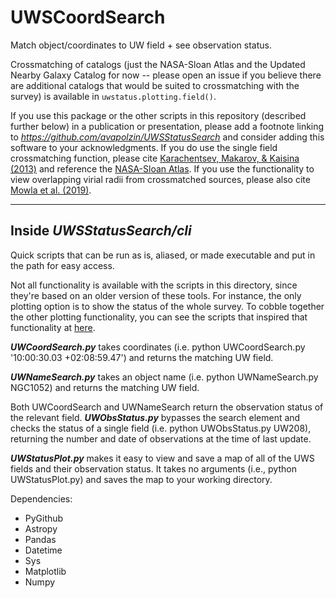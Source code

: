 # UWSCoordSearch
Match object/coordinates to UW field + see observation status.



Crossmatching of catalogs (just the NASA-Sloan Atlas and the Updated Nearby Galaxy Catalog for now -- please open an issue if you believe there are additional catalogs that would be suited to crossmatching with the survey) is available in `uwstatus.plotting.field()`.

If you use this package or the other scripts in this repository (described further below) in a publication or presentation, please add a footnote linking to _https://github.com/avapolzin/UWSStatusSearch_ and consider adding this software to your acknowledgments. If you do use the single field crossmatching function, please cite [Karachentsev, Makarov, & Kaisina (2013)](https://ui.adsabs.harvard.edu/abs/2013AJ....145..101K/abstract) and reference the [NASA-Sloan Atlas](http://nsatlas.org/data). If you use the functionality to view overlapping virial radii from crossmatched sources, please also cite [Mowla et al. (2019)](https://ui.adsabs.harvard.edu/abs/2019ApJ...872L..13M/abstract).

***
## Inside _UWSStatusSearch/cli_
Quick scripts that can be run as is, aliased, or made executable and put in the path for easy access.

Not all functionality is available with the scripts in this directory, since they're based on an older version of these tools. For instance, the only plotting option is to show the status of the whole survey. To cobble together the other plotting functionality, you can see the scripts that inspired that functionality at [here](https://github.com/avapolzin/DFUltrawide).

***UWCoordSearch.py*** takes coordinates (i.e. python UWCoordSearch.py '10:00:30.03 +02:08:59.47') and returns the matching UW field. 

***UWNameSearch.py*** takes an object name (i.e. python UWNameSearch.py NGC1052) and returns the matching UW field.

Both UWCoordSearch and UWNameSearch return the observation status of the relevant field. ***UWObsStatus.py*** bypasses the search element and checks the status of a single field (i.e. python UWObsStatus.py UW208), returning the number and date of observations at the time of last update.

***UWStatusPlot.py*** makes it easy to view and save a map of all of the UWS fields and their observation status. It takes no arguments (i.e., python UWStatusPlot.py) and saves the map to your working directory.


Dependencies:
  - PyGithub
  - Astropy
  - Pandas
  - Datetime
  - Sys
  - Matplotlib
  - Numpy




